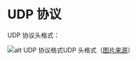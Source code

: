# UDP 协议

UDP 协议头格式：

![alt UDP 协议格式](https://ant.91demo.top/imgs/udp-header.png)UDP 头格式（[图片来源](http://nmap.org/book/tcpip-ref.html)）
